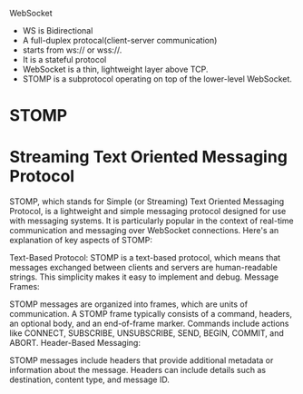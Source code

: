 WebSocket

- WS is Bidirectional
- A full-duplex protocal(client-server communication)
- starts from ws:// or wss://. 
- It is a stateful protocol
- WebSocket is a thin, lightweight layer above TCP.
- STOMP is a subprotocol operating on top of the lower-level WebSocket.


# STOMP
# Streaming Text Oriented Messaging Protocol
STOMP, which stands for Simple (or Streaming) Text Oriented Messaging Protocol, is a lightweight and simple messaging protocol designed for use with messaging systems. It is particularly popular in the context of real-time communication and messaging over WebSocket connections. Here's an explanation of key aspects of STOMP:

Text-Based Protocol:
STOMP is a text-based protocol, which means that messages exchanged between clients and servers are human-readable strings. This simplicity makes it easy to implement and debug.
Message Frames:

STOMP messages are organized into frames, which are units of communication. A STOMP frame typically consists of a command, headers, an optional body, and an end-of-frame marker.
Commands include actions like CONNECT, SUBSCRIBE, UNSUBSCRIBE, SEND, BEGIN, COMMIT, and ABORT.
Header-Based Messaging:

STOMP messages include headers that provide additional metadata or information about the message. Headers can include details such as destination, content type, and message ID.














